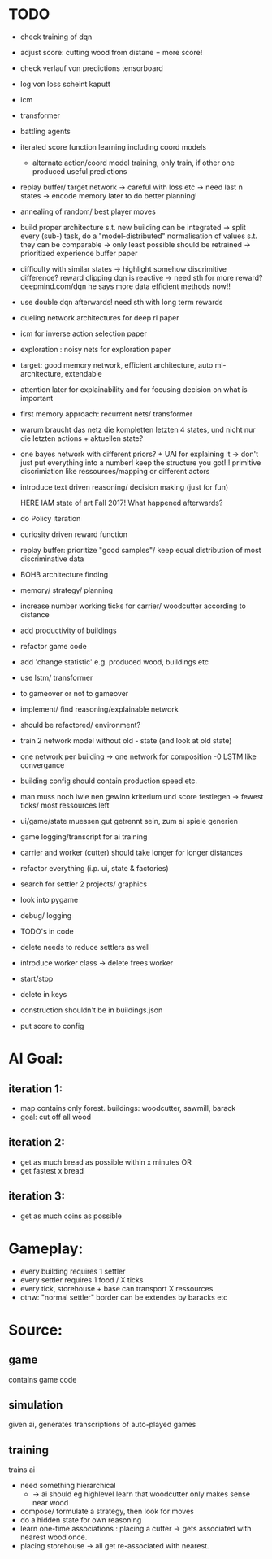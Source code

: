# TODO
- check  training of dqn
- adjust score: cutting wood from distane = more score!
- check verlauf von predictions tensorboard
- log von loss scheint kaputt
  
- icm
- transformer
- battling agents
- iterated score function learning including coord models
  - alternate action/coord model training, only train, 
    if other one produced useful predictions 


- replay buffer/ target network 
  -> careful with loss etc
  -> need last n states -> encode memory later to do better planning! 
- annealing of random/ best player moves
- build proper architecture s.t. new building can be integrated
  -> split every (sub-) task, do a "model-distributed" normalisation of values s.t. they can be comparable
  -> only least possible should be retrained
  -> prioritized experience buffer paper
- difficulty with similar states -> highlight somehow discrimitive difference?
reward clipping
dqn is reactive -> need sth for more reward?
 deepmind.com/dqn he says more data efficient methods now!!
- use double dqn afterwards! need sth with long term rewards
- dueling network architectures for deep rl paper
- icm for inverse action selection paper
- exploration : noisy nets for exploration paper 
- target: good memory network, efficient architecture, auto ml-architecture, extendable
- attention later for explainability and for focusing decision on what is important  
- first memory approach: recurrent nets/ transformer
- warum braucht das netz die kompletten letzten 4 states, und nicht nur die letzten actions + aktuellen state?
- one bayes network with different priors? + UAI for explaining it
-> don't just put everything into a number! keep the structure you got!!! primitive discrimiation like ressources/mapping or different actors
- introduce text driven reasoning/ decision making (just for fun)
 
  HERE IAM state of art Fall 2017!
  What happened afterwards?
  
  

- do Policy iteration
- curiosity driven reward function
- replay buffer: prioritize "good samples"/ keep equal distribution of most discriminative data

- BOHB architecture finding
- memory/ strategy/ planning
  
- increase number working ticks for carrier/ woodcutter according to distance
- add productivity of buildings
- refactor game code
- add 'change statistic' e.g. produced wood, buildings etc
- use lstm/ transformer
- to gameover or not to gameover

- implement/ find reasoning/explainable network
- should be refactored/ environment?
  
- train 2 network model without old - state (and look at old state)
- one network per building -> one network for composition -0 LSTM like convergance 


- building config should contain production speed etc.
- man muss noch iwie nen gewinn kriterium und score festlegen -> fewest ticks/ most ressources left
- ui/game/state muessen gut getrennt sein, zum ai spiele generien
- game logging/transcript for ai training
- carrier and worker (cutter) should take longer for longer distances
- refactor everything (i.p. ui, state & factories)
- search for settler 2 projects/ graphics
- look into pygame
- debug/ logging
- TODO's in code
- delete needs to reduce settlers as well
- introduce worker class -> delete frees worker
- start/stop
- delete in keys
- construction shouldn't be in buildings.json
- put score to config

# AI Goal: 
## iteration 1:
- map contains only forest. buildings: woodcutter, sawmill, barack
- goal: cut off all wood
## iteration 2:
- get as much bread as possible within x minutes OR 
- get fastest x bread
## iteration 3:
- get as much coins as possible

# Gameplay:
- every building requires 1 settler 
- every settler requires 1 food / X ticks 
- every tick, storehouse + base can transport X ressources 
- othw: "normal settler" border can be extendes by baracks etc

# Source:
## game
contains game code 

## simulation
given ai, generates transcriptions of auto-played games

## training 
trains ai

- need something hierarchical 
  - -> ai should eg highlevel learn that woodcutter only makes sense near wood
- compose/ formulate a strategy, then look for moves
- do a hidden state for own reasoning
- learn one-time associations : placing a cutter -> gets associated with nearest wood once. 
- placing storehouse -> all get re-associated with nearest.